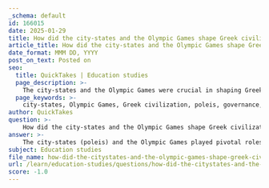 ```yaml
---
_schema: default
id: 166015
date: 2025-01-29
title: How did the city-states and the Olympic Games shape Greek civilization?
article_title: How did the city-states and the Olympic Games shape Greek civilization?
date_format: MMM DD, YYYY
post_on_text: Posted on
seo:
  title: QuickTakes | Education studies
  page_description: >-
    The city-states and the Olympic Games were crucial in shaping Greek civilization, influencing its politics, culture, and social interactions while fostering a sense of unity and shared identity among the Greeks.
  page_keywords: >-
    city-states, Olympic Games, Greek civilization, poleis, governance, cultural exchange, political systems, military alliances, economic interdependence, cultural unity, religious significance, Olympic truce, cultural expression
author: QuickTakes
question: >-
    How did the city-states and the Olympic Games shape Greek civilization?
answer: >-
    The city-states (poleis) and the Olympic Games played pivotal roles in shaping Greek civilization, influencing its political, social, and cultural landscapes.\n\n### City-States (Poleis)\n\n1. **Independent Governance**: Each city-state was an independent entity, with its own government, laws, and customs. This independence fostered a sense of identity and pride among citizens, leading to a rich diversity of political systems, including democracy in Athens and oligarchy in Sparta.\n\n2. **Cultural Exchange**: The existence of numerous city-states facilitated cultural exchange and competition. While they often competed for resources and power, they also shared ideas, art, and religious practices, contributing to a vibrant cultural milieu.\n\n3. **Military Alliances and Rivalries**: City-states often formed alliances for mutual defense, such as the Delian League led by Athens and the Peloponnesian League led by Sparta. These alliances shaped military strategies and political dynamics, influencing the course of Greek history.\n\n4. **Economic Interdependence**: Despite their independence, city-states relied on one another for trade and resources. This interdependence helped to create a network of economic relationships that bolstered the overall prosperity of the region.\n\n### The Olympic Games\n\n1. **Cultural Unity**: The Olympic Games, first held in 776 BCE, served as a unifying event for the Greek city-states. They provided a platform for athletes from various poleis to compete, fostering a sense of shared identity among the Greeks despite their political rivalries. The games were a celebration of Greek culture and athletic prowess.\n\n2. **Religious Significance**: The Olympics were dedicated to Zeus and included religious ceremonies that reinforced the cultural and spiritual values of the Greeks. This connection to religion added a layer of significance to the games, making them not just a sporting event but a vital part of Greek religious life.\n\n3. **Peaceful Interlude**: During the Olympic Games, city-states would often agree to a truce, halting hostilities to allow safe passage for athletes and spectators. This temporary peace highlighted the games' role in promoting cooperation and reducing conflict among the often-warring city-states.\n\n4. **Cultural and Artistic Expression**: The Olympics also served as a venue for cultural expression, including poetry, music, and art. Victors were celebrated not only for their athletic achievements but also as cultural icons, contributing to the legacy of Greek civilization.\n\n### Conclusion\n\nIn summary, the city-states and the Olympic Games were integral to the development of Greek civilization. The city-states fostered a unique political and cultural identity, while the Olympic Games provided a unifying force that transcended regional rivalries. Together, they shaped the social fabric of ancient Greece, influencing its legacy in the Mediterranean world and beyond.
subject: Education studies
file_name: how-did-the-citystates-and-the-olympic-games-shape-greek-civilization.md
url: /learn/education-studies/questions/how-did-the-citystates-and-the-olympic-games-shape-greek-civilization
score: -1.0
---
```


&nbsp;